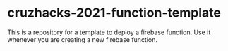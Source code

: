 # cruzhacks-2021-function-template

This is a repository for a template to deploy a firebase function. Use it whenever you are creating a new firebase function.